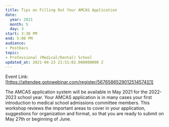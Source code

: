 ```yaml
---
title: Tips on Filling Out Your AMCAS Application
date:
  year: 2021
  month: 5
  day: 3
start: 3:30 PM
end: 5:00 PM
audience:
- Postbacs
topic:
- Professional (Medical/Dental) School
updated_at: 2021-04-23 21:51:02.000000000 Z
---
```

Event Link:
[https://attendee.gotowebinar.com/register/5676586529012514574][1]

The AMCAS application system will be available in May 2021 for the
2022-2023 school year. Your AMCAS application is in many cases your
first introduction to medical school admissions committee members. This
workshop reviews the important areas to cover in your application,
suggestions for organization and format, so that you are ready to submit
on May 27th or beginning of June. 

 



[1]: https://attendee.gotowebinar.com/register/5676586529012514574
